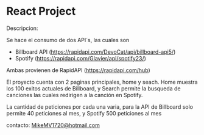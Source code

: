 # React Project

Descripcion:

Se hace el consumo de dos API´s, las cuales son

* Billboard API (https://rapidapi.com/DevoCat/api/billboard-api5/)
* Spotify (https://rapidapi.com/Glavier/api/spotify23/)

Ambas provienen de RapidAPI (https://rapidapi.com/hub)

El proyecto cuenta con 2 paginas principales, home y seach. Home muestra los 100 exitos actuales de Billboard, y Search permite la busqueda de canciones las cuales redirigen a la canción en Spotify.

La cantidad de peticiones por cada una varia, para la API de Billboard solo permite 40 peticiones al mes, y Spotify 500 peticiones al mes

contacto: MikeMV1720@hotmail.com
